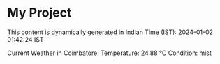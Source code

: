 # My Project

This content is dynamically generated in Indian Time (IST): 2024-01-02 01:42:24 IST


Current Weather in Coimbatore:
Temperature: 24.88 °C
Condition: mist
